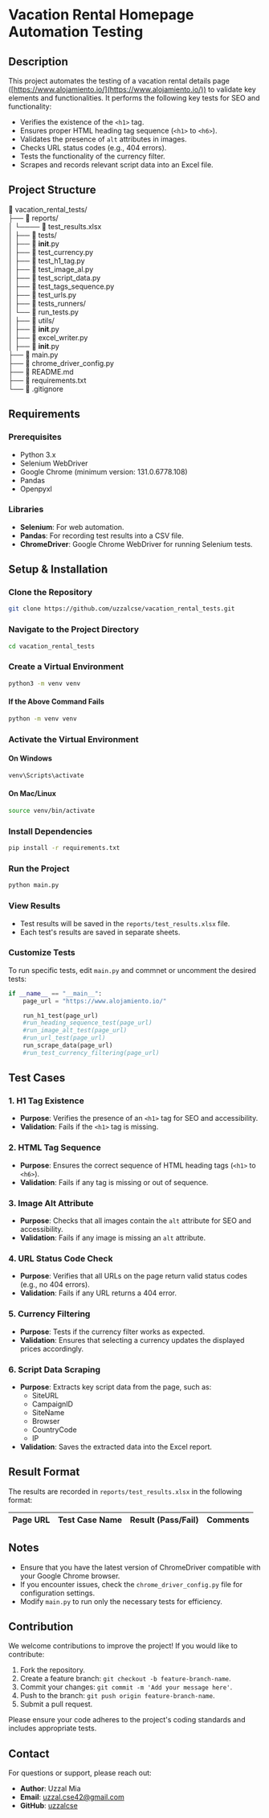 # Vacation Rental Homepage Automation Testing

## Description

This project automates the testing of a vacation rental details page ([https://www.alojamiento.io/](https://www.alojamiento.io/)) to validate key elements and functionalities. It performs the following key tests for SEO and functionality:

- Verifies the existence of the `<h1>` tag.
- Ensures proper HTML heading tag sequence (`<h1>` to `<h6>`).
- Validates the presence of `alt` attributes in images.
- Checks URL status codes (e.g., 404 errors).
- Tests the functionality of the currency filter.
- Scrapes and records relevant script data into an Excel file.

## Project Structure

📁 vacation_rental_tests/  
├── 📁 reports/  
│   └──── 📄 test_results.xlsx  
│
├── 📁 tests/  
│   ├── 📄 __init__.py  
│   ├── 📄 test_currency.py  
│   ├── 📄 test_h1_tag.py  
│   ├── 📄 test_image_al.py  
│   ├── 📄 test_script_data.py  
│   ├── 📄 test_tags_sequence.py  
│   ├── 📄 test_urls.py  
│
├── 📁 tests_runners/  
│   └── 📄 run_tests.py  
│
├── 📁 utils/  
│   ├── 📄 __init__.py  
│   ├── 📄 excel_writer.py  
│
├── 📄 __init__.py  
├── 📄 main.py  
├── 📄 chrome_driver_config.py  
├── 📄 README.md  
├── 📄 requirements.txt  
└── 📄 .gitignore

## Requirements

### Prerequisites

- Python 3.x
- Selenium WebDriver
- Google Chrome (minimum version: 131.0.6778.108)
- Pandas
- Openpyxl

### Libraries

- **Selenium**: For web automation.
- **Pandas**: For recording test results into a CSV file.
- **ChromeDriver**: Google Chrome WebDriver for running Selenium tests.

## Setup & Installation

### Clone the Repository

```bash
git clone https://github.com/uzzalcse/vacation_rental_tests.git
```

### Navigate to the Project Directory

```bash
cd vacation_rental_tests
```

### Create a Virtual Environment

```bash
python3 -m venv venv
```

#### If the Above Command Fails

```bash
python -m venv venv
```

### Activate the Virtual Environment

#### On Windows

```bash
venv\Scripts\activate
```

#### On Mac/Linux

```bash
source venv/bin/activate
```

### Install Dependencies

```bash
pip install -r requirements.txt
```

### Run the Project

```bash
python main.py
```

### View Results

- Test results will be saved in the `reports/test_results.xlsx` file.
- Each test's results are saved in separate sheets.

### Customize Tests

To run specific tests, edit `main.py` and commnet or uncomment the desired tests:

```python
if __name__ == "__main__":
    page_url = "https://www.alojamiento.io/"

    run_h1_test(page_url)
    #run_heading_sequence_test(page_url)
    #run_image_alt_test(page_url)
    #run_url_test(page_url)   
    run_scrape_data(page_url)
    #run_test_currency_filtering(page_url)
```

## Test Cases

### 1. **H1 Tag Existence**
- **Purpose**: Verifies the presence of an `<h1>` tag for SEO and accessibility.
- **Validation**: Fails if the `<h1>` tag is missing.

### 2. **HTML Tag Sequence**
- **Purpose**: Ensures the correct sequence of HTML heading tags (`<h1>` to `<h6>`).
- **Validation**: Fails if any tag is missing or out of sequence.

### 3. **Image Alt Attribute**
- **Purpose**: Checks that all images contain the `alt` attribute for SEO and accessibility.
- **Validation**: Fails if any image is missing an `alt` attribute.

### 4. **URL Status Code Check**
- **Purpose**: Verifies that all URLs on the page return valid status codes (e.g., no 404 errors).
- **Validation**: Fails if any URL returns a 404 error.

### 5. **Currency Filtering**
- **Purpose**: Tests if the currency filter works as expected.
- **Validation**: Ensures that selecting a currency updates the displayed prices accordingly.

### 6. **Script Data Scraping**
- **Purpose**: Extracts key script data from the page, such as:
  - SiteURL
  - CampaignID
  - SiteName
  - Browser
  - CountryCode
  - IP
- **Validation**: Saves the extracted data into the Excel report.

## Result Format

The results are recorded in `reports/test_results.xlsx` in the following format:

| Page URL       | Test Case Name        | Result (Pass/Fail) | Comments           |
|----------------|-----------------------|--------------------|--------------------|

## Notes

- Ensure that you have the latest version of ChromeDriver compatible with your Google Chrome browser.
- If you encounter issues, check the `chrome_driver_config.py` file for configuration settings.
- Modify `main.py` to run only the necessary tests for efficiency.



## Contribution

We welcome contributions to improve the project! If you would like to contribute:

1. Fork the repository.
2. Create a feature branch: `git checkout -b feature-branch-name`.
3. Commit your changes: `git commit -m 'Add your message here'`.
4. Push to the branch: `git push origin feature-branch-name`.
5. Submit a pull request.

Please ensure your code adheres to the project's coding standards and includes appropriate tests.


## Contact

For questions or support, please reach out:

- **Author**: Uzzal Mia
- **Email**: uzzal.cse42@gmail.com 
- **GitHub**: [uzzalcse](https://github.com/uzzalcse)
